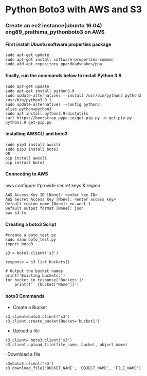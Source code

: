 # Python Boto3 with AWS and S3

### Create an ec2 instance(ubuntu 16.04) eng89_prathima_pythonboto3 on AWS

#### First install Ubuntu software properties package
```
sudo apt-get update
sudo apt-get install software-properties-common
sudo add-apt-repository ppa:deadsnakes/ppa
```
#### finally, run the commands below to install Python 3.9
```
sudo apt-get update
sudo apt-get install python3.9
sudo update-alternatives --install /usr/bin/python3 python3 /usr/bin/python3.9 1
sudo update-alternatives --config python3
alias python=python3
sudo apt install python3.9-distutils
curl https://bootstrap.pypa.io/get-pip.py -o get-pip.py
python3.9 get-pip.py
```
#### Installing AWSCLI and boto3
```
sudo pip3 install awscli
sudo pip3 install boto3
OR
pip install awscli
pip install boto3
```
#### Connecting to AWS
aws configure #provide secret keys & region
```
AWS Access Key ID [None]: <enter key ID>
AWS Secret Access Key [None]: <enter access key>
Default region name [None]: eu-west-1
Default output format [None]: json
aws s3 ls
```
#### Creating a boto3 Script
```
#create a boto_test.py
sudo nano boto_test.py
import boto3

s3 = boto3.client('s3')

response = s3.list_buckets()

# Output the bucket names
print('Existing buckets:')
for bucket in response['Buckets']:
    print(f'  {bucket["Name"]}')
```
#### boto3 Commands
- Create a Bucket
```
s3_client=boto3.client('s3')
s3_client.create_bucket(Bucket='bucket1')
```
- Upload a file
```
s3_client= boto3.client('s3')
s3_client.upload_file(file_name, bucket, object_name)
```
-Download a file
```
s3=boto3.client('s3')
s3.download_file('BUCKET_NAME', 'OBJECT_NAME', 'FILE_NAME')
